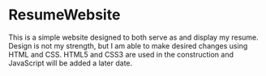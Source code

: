 # ResumeWebsite

This is a simple website designed to both serve as and display my resume.
Design is not my strength, but I am able to make desired changes using HTML
and CSS. HTML5 and CSS3 are used in the construction and JavaScript will be added a later date.
